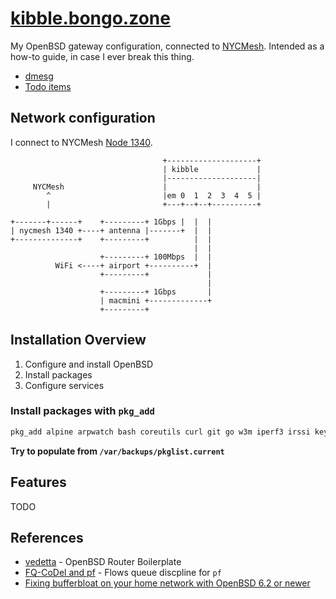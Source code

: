 # [kibble.bongo.zone](https://kibble.bongo.zone/)
My OpenBSD gateway configuration, connected to [NYCMesh](https://nycmesh.net). Intended as a how-to guide, in case I ever break this thing.

* [dmesg](http://dmesgd.nycbug.org/index.cgi?do=view&id=3701)
* [Todo items](https://github.com/bongozone/kibble/issues)

## Network configuration

I connect to NYCMesh [Node 1340](https://docs.nycmesh.net/nodes/node-1340/).

```
                                  +--------------------+
                                  | kibble             |
                                  |--------------------|
     NYCMesh                      |                    |
        ^                         |em 0  1  2  3  4  5 |
        |                         +---+--+--+----------+

+-------+------+    +---------+ 1Gbps |  |  |
| nycmesh 1340 +----+ antenna |-------+  |  |
+--------------+    +---------+          |  |
                                         |  |
                    +---------+ 100Mbps  |  |
          WiFi <----+ airport +----------+  |
                    +---------+             |
                                            |
                    +---------+ 1Gbps       |
                    | macmini +-------------+
                    +---------+
```
<!-- http://www.asciidraw.com/ -->

## Installation Overview
1. Configure and install OpenBSD
2. Install packages
3. Configure services

### Install packages with `pkg_add` 

```bash
pkg_add alpine arpwatch bash coreutils curl git go w3m iperf3 irssi keybase lynx miniupnpd nmap rsync the_silver_searcher tmux-mem-cpu-load vim wget zsh
```

__Try to populate from `/var/backups/pkglist.current`__

## Features

TODO

## References

* [vedetta](https://github.com/vedetta-com/vedetta) - OpenBSD Router Boilerplate
* [FQ-CoDel and pf](https://www.reddit.com/r/openbsd/comments/75ps6h/fqcodel_and_pf/) - Flows queue discpline for `pf`
* [Fixing bufferbloat on your home network with OpenBSD 6.2 or newer](https://pauladamsmith.com/blog/2018/07/fixing-bufferbloat-on-your-home-network-with-openbsd-6.2-or-newer.html)